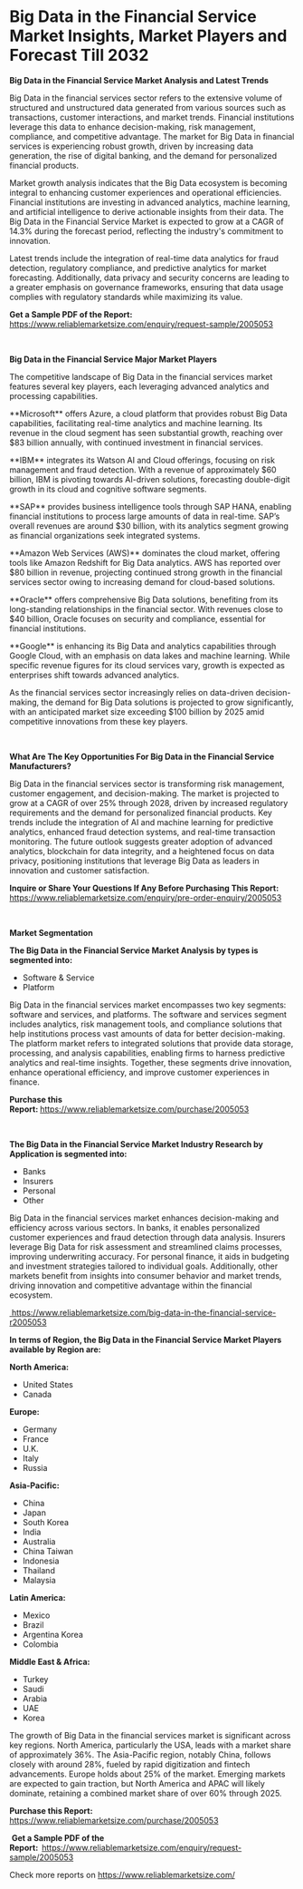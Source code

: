 <p><h1>Big Data in the Financial Service Market Insights, Market Players and Forecast Till 2032</h1></p><p><strong>Big Data in the Financial Service Market Analysis and Latest Trends</strong></p>
<p><p>Big Data in the financial services sector refers to the extensive volume of structured and unstructured data generated from various sources such as transactions, customer interactions, and market trends. Financial institutions leverage this data to enhance decision-making, risk management, compliance, and competitive advantage. The market for Big Data in financial services is experiencing robust growth, driven by increasing data generation, the rise of digital banking, and the demand for personalized financial products.</p><p>Market growth analysis indicates that the Big Data ecosystem is becoming integral to enhancing customer experiences and operational efficiencies. Financial institutions are investing in advanced analytics, machine learning, and artificial intelligence to derive actionable insights from their data. The Big Data in the Financial Service Market is expected to grow at a CAGR of 14.3% during the forecast period, reflecting the industry's commitment to innovation. </p><p>Latest trends include the integration of real-time data analytics for fraud detection, regulatory compliance, and predictive analytics for market forecasting. Additionally, data privacy and security concerns are leading to a greater emphasis on governance frameworks, ensuring that data usage complies with regulatory standards while maximizing its value.</p></p>
<p><strong>Get a Sample PDF of the Report:&nbsp;</strong> <a href="https://www.reliablemarketsize.com/enquiry/request-sample/2005053?utm_campaign=2115&utm_medium=2&utm_source=Github&utm_content=ia&utm_term=29032025&utm_id=big-data-in-the-financial-service">https://www.reliablemarketsize.com/enquiry/request-sample/2005053</a></p>
<p>&nbsp;</p>
<p><strong>Big Data in the Financial Service Major Market Players</strong></p>
<p><p>The competitive landscape of Big Data in the financial services market features several key players, each leveraging advanced analytics and processing capabilities. </p><p>**Microsoft** offers Azure, a cloud platform that provides robust Big Data capabilities, facilitating real-time analytics and machine learning. Its revenue in the cloud segment has seen substantial growth, reaching over $83 billion annually, with continued investment in financial services.</p><p>**IBM** integrates its Watson AI and Cloud offerings, focusing on risk management and fraud detection. With a revenue of approximately $60 billion, IBM is pivoting towards AI-driven solutions, forecasting double-digit growth in its cloud and cognitive software segments.</p><p>**SAP** provides business intelligence tools through SAP HANA, enabling financial institutions to process large amounts of data in real-time. SAP’s overall revenues are around $30 billion, with its analytics segment growing as financial organizations seek integrated systems.</p><p>**Amazon Web Services (AWS)** dominates the cloud market, offering tools like Amazon Redshift for Big Data analytics. AWS has reported over $80 billion in revenue, projecting continued strong growth in the financial services sector owing to increasing demand for cloud-based solutions.</p><p>**Oracle** offers comprehensive Big Data solutions, benefiting from its long-standing relationships in the financial sector. With revenues close to $40 billion, Oracle focuses on security and compliance, essential for financial institutions.</p><p>**Google** is enhancing its Big Data and analytics capabilities through Google Cloud, with an emphasis on data lakes and machine learning. While specific revenue figures for its cloud services vary, growth is expected as enterprises shift towards advanced analytics.</p><p>As the financial services sector increasingly relies on data-driven decision-making, the demand for Big Data solutions is projected to grow significantly, with an anticipated market size exceeding $100 billion by 2025 amid competitive innovations from these key players.</p></p>
<p>&nbsp;</p>
<p><strong>What Are The Key Opportunities For Big Data in the Financial Service Manufacturers?</strong></p>
<p><p>Big Data in the financial services sector is transforming risk management, customer engagement, and decision-making. The market is projected to grow at a CAGR of over 25% through 2028, driven by increased regulatory requirements and the demand for personalized financial products. Key trends include the integration of AI and machine learning for predictive analytics, enhanced fraud detection systems, and real-time transaction monitoring. The future outlook suggests greater adoption of advanced analytics, blockchain for data integrity, and a heightened focus on data privacy, positioning institutions that leverage Big Data as leaders in innovation and customer satisfaction.</p></p>
<p><strong>Inquire or Share Your Questions If Any Before Purchasing This Report:</strong> <a href="https://www.reliablemarketsize.com/enquiry/pre-order-enquiry/2005053?utm_campaign=2115&utm_medium=2&utm_source=Github&utm_content=ia&utm_term=29032025&utm_id=big-data-in-the-financial-service">https://www.reliablemarketsize.com/enquiry/pre-order-enquiry/2005053</a></p>
<p>&nbsp;</p>
<p><strong>Market Segmentation</strong></p>
<p><strong>The Big Data in the Financial Service Market Analysis by types is segmented into:</strong></p>
<p><ul><li>Software & Service</li><li>Platform</li></ul></p>
<p><p>Big Data in the financial services market encompasses two key segments: software and services, and platforms. The software and services segment includes analytics, risk management tools, and compliance solutions that help institutions process vast amounts of data for better decision-making. The platform market refers to integrated solutions that provide data storage, processing, and analysis capabilities, enabling firms to harness predictive analytics and real-time insights. Together, these segments drive innovation, enhance operational efficiency, and improve customer experiences in finance.</p></p>
<p><strong>Purchase this Report:&nbsp;</strong><a href="https://www.reliablemarketsize.com/purchase/2005053?utm_campaign=2115&utm_medium=2&utm_source=Github&utm_content=ia&utm_term=29032025&utm_id=big-data-in-the-financial-service">https://www.reliablemarketsize.com/purchase/2005053</a></p>
<p>&nbsp;</p>
<p><strong>The Big Data in the Financial Service Market Industry Research by Application is segmented into:</strong></p>
<p><ul><li>Banks</li><li>Insurers</li><li>Personal</li><li>Other</li></ul></p>
<p><p>Big Data in the financial services market enhances decision-making and efficiency across various sectors. In banks, it enables personalized customer experiences and fraud detection through data analysis. Insurers leverage Big Data for risk assessment and streamlined claims processes, improving underwriting accuracy. For personal finance, it aids in budgeting and investment strategies tailored to individual goals. Additionally, other markets benefit from insights into consumer behavior and market trends, driving innovation and competitive advantage within the financial ecosystem.</p></p>
<p><a href="https://www.reliablemarketsize.com/big-data-in-the-financial-service-r2005053?utm_campaign=2115&utm_medium=2&utm_source=Github&utm_content=ia&utm_term=29032025&utm_id=big-data-in-the-financial-service">&nbsp;https://www.reliablemarketsize.com/big-data-in-the-financial-service-r2005053</a></p>
<p><strong>In terms of Region, the Big Data in the Financial Service Market Players available by Region are:</strong></p>
<p>
    <p> <strong> North America: </strong>
        <ul>
            <li>United States</li>
            <li>Canada</li>
        </ul>
        </p> 
    <p> <strong> Europe: </strong>
        <ul>
            <li>Germany</li>
            <li>France</li>
            <li>U.K.</li>
            <li>Italy</li>
            <li>Russia</li>
        </ul>
        </p> 
    <p> <strong> Asia-Pacific: </strong>
        <ul>
            <li>China</li>
            <li>Japan</li>
            <li>South Korea</li>
            <li>India</li>
            <li>Australia</li>
            <li>China Taiwan</li>
            <li>Indonesia</li>
            <li>Thailand</li>
            <li>Malaysia</li>
        </ul>
        </p> 
    <p> <strong> Latin America: </strong>
        <ul>
            <li>Mexico</li>
            <li>Brazil</li>
            <li>Argentina Korea</li>
            <li>Colombia</li>
        </ul>
        </p> 
    <p> <strong> Middle East & Africa: </strong>
        <ul>
            <li>Turkey</li>
            <li>Saudi</li>
            <li>Arabia</li>
            <li>UAE</li>
            <li>Korea</li>
        </ul>
    </p>
    </p>
<p><p>The growth of Big Data in the financial services market is significant across key regions. North America, particularly the USA, leads with a market share of approximately 36%. The Asia-Pacific region, notably China, follows closely with around 28%, fueled by rapid digitization and fintech advancements. Europe holds about 25% of the market. Emerging markets are expected to gain traction, but North America and APAC will likely dominate, retaining a combined market share of over 60% through 2025.</p></p>
<p><strong>Purchase this Report: </strong><a href="https://www.reliablemarketsize.com/purchase/2005053?utm_campaign=2115&utm_medium=2&utm_source=Github&utm_content=ia&utm_term=29032025&utm_id=big-data-in-the-financial-service">https://www.reliablemarketsize.com/purchase/2005053</a></p>
<p>&nbsp;<strong>Get a Sample PDF of the Report:&nbsp;&nbsp;</strong><a href="https://www.reliablemarketsize.com/enquiry/request-sample/2005053?utm_campaign=2115&utm_medium=2&utm_source=Github&utm_content=ia&utm_term=29032025&utm_id=big-data-in-the-financial-service">https://www.reliablemarketsize.com/enquiry/request-sample/2005053</a></p>
<p><strong></strong></p>
<p>Check more reports on <a href="https://www.reliablemarketsize.com/?utm_campaign=2115&utm_medium=2&utm_source=Github&utm_content=ia&utm_term=29032025&utm_id=big-data-in-the-financial-service">https://www.reliablemarketsize.com/</a></p>